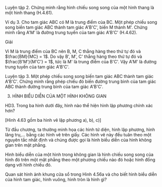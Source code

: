 Luyện tập 2. Chứng minh rằng hình chiếu song song của một hình thang là một hình thang (H.4.61).

Ví dụ 3. Cho tam giác ABC có M là trung điểm của BC. Một phép chiếu song song biến tam giác ABC thành tam giác A'B'C', biến M thành M'. Chứng minh rằng A'M' là đường trung tuyến của tam giác A'B'C' (H.4.62).

Giải

Vì M là trung điểm của BC nên B, M, C thẳng hàng theo thứ tự đó và $\frac{BM}{MC} = 1$. Do vậy B', M', C' thẳng hàng theo thứ tự đó và $\frac{B'M'}{M'C'} = 1$, tức là M' là trung điểm của B'C'. Vậy A'M' là đường trung tuyến của tam giác A'B'C'.

Luyện tập 3. Một phép chiếu song song biến tam giác ABC thành tam giác A'B'C'. Chứng minh rằng phép chiếu đó biến đường trung bình của tam giác ABC thành đường trung bình của tam giác A'B'C'.

3. HÌNH BIỂU DIỄN CỦA MỘT HÌNH KHÔNG GIAN

HD3. Trong ba hình dưới đây, hình nào thể hiện hình lập phương chính xác hơn?

[Hình 4.63 gồm ba hình vẽ lập phương a), b), c)]

Từ đầu chương, ta thường minh họa các hình tứ diện, hình lập phương, hình lăng trụ,... bằng các hình vẽ trên giấy. Các hình vẽ này đều tuân theo một nguyên tắc nhất định và chúng được gọi là hình biểu diễn của hình không gian trên mặt phẳng.

Hình biểu diễn của một hình trong không gian là hình chiếu song song của hình đó trên một mặt phẳng theo một phương chiếu nào đó hoặc hình đồng dạng với hình chiếu đó.

Quan sát hình ảnh khung cửa sổ trong Hình 4.56a và cho biết hình biểu diễn của hình tam giác, hình vuông, hình tròn là hình gì?